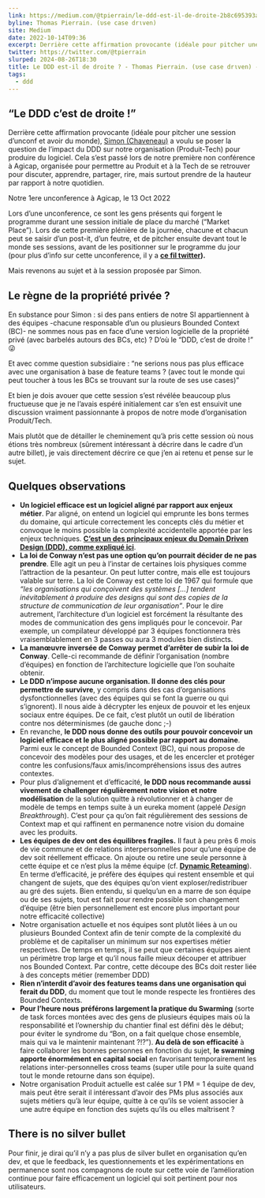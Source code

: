 ```yaml
---
link: https://medium.com/@tpierrain/le-ddd-est-il-de-droite-2b8c695393aa
byline: Thomas Pierrain. (υѕe caѕe drιven)
site: Medium
date: 2022-10-14T09:36
excerpt: Derrière cette affirmation provocante (idéale pour pitcher une session d’unconf et avoir du monde), Simon (Chaveneau) a voulu se poser la question de l’impact du DDD sur notre organisation…
twitter: https://twitter.com/@tpierrain
slurped: 2024-08-26T18:30
title: Le DDD est-il de droite ? - Thomas Pierrain. (υѕe caѕe drιven) - Medium
tags:
  - ddd
---
```


## **“Le DDD c’est de droite !”**

Derrière cette affirmation provocante (idéale pour pitcher une session d’unconf et avoir du monde), [Simon (Chaveneau)](https://www.google.fr/url?sa=t&rct=j&q=&esrc=s&cd=&ved=2ahUKEwict-zdmN_6AhXIw4UKHYUDAaUQ6F56BAgOEAE&url=https%3A%2F%2Ftwitter.com%2Faafsicha%3Fref_src%3Dtwsrc%255Egoogle%257Ctwcamp%255Eserp%257Ctwgr%255Eauthor&usg=AOvVaw3n6Da-QBMCaQJ0qC4_-S3u) a voulu se poser la question de l’impact du DDD sur notre organisation (Produit-Tech) pour produire du logiciel. Cela s’est passé lors de notre première non conférence à Agicap, organisée pour permettre au Produit et à la Tech de se retrouver pour discuter, apprendre, partager, rire, mais surtout prendre de la hauteur par rapport à notre quotidien.

Notre 1ere unconference à Agicap, le 13 Oct 2022

Lors d’une unconference, ce sont les gens présents qui forgent le programme durant une session initiale de place du marché (“Market Place”). Lors de cette première plénière de la journée, chacune et chacun peut se saisir d’un post-it, d’un feutre, et de pitcher ensuite devant tout le monde ses sessions, avant de les positionner sur le programme du jour (pour plus d’info sur cette unconference, il y a [**ce fil twitter**](https://twitter.com/massbath/status/1580477223420964864?s=21&t=VTNOWLvhXZvV8XUK1PtndQ)**).**

Mais revenons au sujet et à la session proposée par Simon.

## Le règne de la propriété privée ?

En substance pour Simon : si des pans entiers de notre SI appartiennent à des équipes -chacune responsable d’un ou plusieurs Bounded Context (BC)- ne sommes nous pas en face d’une version logicielle de la propriété privé (avec barbelés autours des BCs, etc) ? D’où le “DDD, c’est de droite !” 😜

Et avec comme question subsidiaire : “ne serions nous pas plus efficace avec une organisation à base de feature teams ? (avec tout le monde qui peut toucher à tous les BCs se trouvant sur la route de ses use cases)”

Et bien je dois avouer que cette session s’est révélée beaucoup plus fructueuse que je ne l’avais espéré initialement car s’en est ensuivit une discussion vraiment passionnante à propos de notre mode d’organisation Produit/Tech.

Mais plutôt que de détailler le cheminement qu’à pris cette session où nous étions très nombreux (sûrement intéressant à décrire dans le cadre d’un autre billet), je vais directement décrire ce que j’en ai retenu et pense sur le sujet.

## Quelques observations

- **Un logiciel efficace est un logiciel aligné par rapport aux enjeux métier**. Par aligné, on entend un logiciel qui emprunte les bons termes du domaine, qui articule correctement les concepts clés du métier et convoque le moins possible la complexité accidentelle apportée par les enjeux techniques. [**C’est un des principaux enjeux du Domain Driven Design (DDD), comme expliqué ici**](https://medium.com/@tpierrain/domain-driven-design-explained-in-3-minutes-d45ed92fcc1c).
- **La loi de Conway n’est pas une option qu’on pourrait décider de ne pas prendre**. Elle agit un peu à l’instar de certaines lois physiques comme l’attraction de la pesanteur. On peut lutter contre, mais elle est toujours valable sur terre. La loi de Conway est cette loi de 1967 qui formule que _“les organisations qui conçoivent des systèmes […] tendent inévitablement à produire des designs qui sont des copies de la structure de communication de leur organisation”_. Pour le dire autrement, l’architecture d’un logiciel est forcément la résultante des modes de communication des gens impliqués pour le concevoir. Par exemple, un compilateur développé par 3 équipes fonctionnera très vraisemblablement en 3 passes ou aura 3 modules bien distincts.
- **La manœuvre inversée de Conway permet d’arrêter de subir la loi de Conway**. Celle-ci recommande de définir l’organisation (nombre d’équipes) en fonction de l’architecture logicielle que l’on souhaite obtenir.
- **Le DDD n’impose aucune organisation. Il donne des clés pour permettre de survivre**, y compris dans des cas d’organisations dysfonctionnelles (avec des équipes qui se font la guerre ou qui s’ignorent). Il nous aide à décrypter les enjeux de pouvoir et les enjeux sociaux entre équipes. De ce fait, c’est plutôt un outil de libération contre nos déterminismes (de gauche donc ;-)
- En revanche, **le DDD nous donne des outils pour pouvoir concevoir un logiciel efficace et le plus aligné possible par rapport au domaine**. Parmi eux le concept de Bounded Context (BC), qui nous propose de concevoir des modèles pour des usages, et de les encercler et protéger contre les confusions/faux amis/incompréhensions issus des autres contextes.
- Pour plus d’alignement et d’efficacité, **le DDD nous recommande aussi vivement de challenger régulièrement notre vision et notre modélisation** de la solution quitte à révolutionner et à changer de modèle de temps en temps suite à un eureka moment (appelé _Design Breakthrough_). C’est pour ça qu’on fait régulièrement des sessions de Context map et qui raffinent en permanence notre vision du domaine avec les produits.
- **Les équipes de dev ont des équilibres fragiles.** Il faut à peu près 6 mois de vie commune et de relations interpersonnelles pour qu’une équipe de dev soit réellement efficace. On ajoute ou retire une seule personne à cette équipe et ce n’est plus la même équipe (cf. [**Dynamic Reteaming**](https://www.amazon.fr/Dynamic-Reteaming-Wisdom-Changing-Teams/dp/1492061298)). En terme d’efficacité, je préfère des équipes qui restent ensemble et qui changent de sujets, que des équipes qu’on vient exploser/redistribuer au gré des sujets. Bien entendu, si quelqu’un en a marre de son équipe ou de ses sujets, tout est fait pour rendre possible son changement d’équipe (être bien personnellement est encore plus important pour notre efficacité collective)
- Notre organisation actuelle et nos équipes sont plutôt liées à un ou plusieurs Bounded Context afin de tenir compte de la complexité du problème et de capitaliser un minimum sur nos expertises métier respectives. De temps en temps, il se peut que certaines équipes aient un périmètre trop large et qu’il nous faille mieux découper et attribuer nos Bounded Context. Par contre, cette découpe des BCs doit rester liée à des concepts métier (remember DDD)
- **Rien n’interdit d’avoir des features teams dans une organisation qui ferait du DDD**, du moment que tout le monde respecte les frontières des Bounded Contexts.
- **Pour l’heure nous préférons largement la pratique du Swarming** (sorte de task forces montées avec des gens de plusieurs équipes mais où la responsabilité et l’ownership du chantier final est défini dès le début; pour éviter le syndrome du “Bon, on a fait quelque chose ensemble, mais qui va le maintenir maintenant ?!?”). **Au delà de son efficacité** à faire collaborer les bonnes personnes en fonction du sujet, **le swarming apporte énormément en capital social** en favorisant temporairement les relations inter-personnelles cross teams (super utile pour la suite quand tout le monde retourne dans son équipe).
- Notre organisation Produit actuelle est calée sur 1 PM = 1 équipe de dev, mais peut être serait il intéressant d’avoir des PMs plus associés aux sujets métiers qu’à leur équipe, quitte à ce qu’ils se voient associer à une autre équipe en fonction des sujets qu’ils ou elles maîtrisent ?

## There is no silver bullet

Pour finir, je dirai qu’il n’y a pas plus de silver bullet en organisation qu’en dev, et que le feedback, les questionnements et les expérimentations en permanence sont nos compagnons de route sur cette voie de l’amélioration continue pour faire efficacement un logiciel qui soit pertinent pour nos utilisateurs.